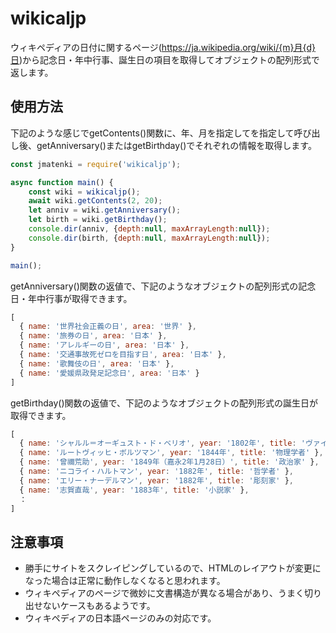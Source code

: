 # wikicaljp

ウィキペディアの日付に関するページ(https://ja.wikipedia.org/wiki/{m}月{d}日)から記念日・年中行事、誕生日の項目を取得してオブジェクトの配列形式で返します。

## 使用方法

下記のような感じでgetContents()関数に、年、月を指定してを指定して呼び出し後、getAnniversary()またはgetBirthday()でそれぞれの情報を取得します。

```Javascript
const jmatenki = require('wikicaljp');

async function main() {
    const wiki = wikicaljp();
    await wiki.getContents(2, 20);
    let anniv = wiki.getAnniversary();
    let birth = wiki.getBirthday();
    console.dir(anniv, {depth:null, maxArrayLength:null});
    console.dir(birth, {depth:null, maxArrayLength:null});
}

main();
```

getAnniversary()関数の返値で、下記のようなオブジェクトの配列形式の記念日・年中行事が取得できます。

```Javascript
[
  { name: '世界社会正義の日', area: '世界' },
  { name: '旅券の日', area: '日本' },
  { name: 'アレルギーの日', area: '日本' },
  { name: '交通事故死ゼロを目指す日', area: '日本' },
  { name: '歌舞伎の日', area: '日本' },
  { name: '愛媛県政発足記念日', area: '日本' }
]
```

getBirthday()関数の返値で、下記のようなオブジェクトの配列形式の誕生日が取得できます。

```Javascript
[
  { name: 'シャルル＝オーギュスト・ド・ベリオ', year: '1802年', title: 'ヴァイオリニスト、作曲家' },
  { name: 'ルートヴィッヒ・ボルツマン', year: '1844年', title: '物理学者' },
  { name: '曾禰荒助', year: '1849年（嘉永2年1月28日）', title: '政治家' },
  { name: 'ニコライ・ハルトマン', year: '1882年', title: '哲学者' },
  { name: 'エリー・ナーデルマン', year: '1882年', title: '彫刻家' },
  { name: '志賀直哉', year: '1883年', title: '小説家' },
  ：
]
```

## 注意事項

* 勝手にサイトをスクレイピングしているので、HTMLのレイアウトが変更になった場合は正常に動作しなくなると思われます。
* ウィキペディアのページで微妙に文書構造が異なる場合があり、うまく切り出せないケースもあるようです。
* ウィキペディアの日本語ページのみの対応です。
